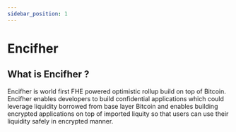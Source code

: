 ```yaml
---
sidebar_position: 1
---
```


# Encifher

## What is Encifher ?

Encifher is world first FHE powered optimistic rollup build on top of Bitcoin. Encifher enables developers to build confidential applications which could leverage liquidity borrowed from base layer Bitcoin and enables building encrypted applications on top of imported liquity so that users can use their liquidity safely in encrypted manner.